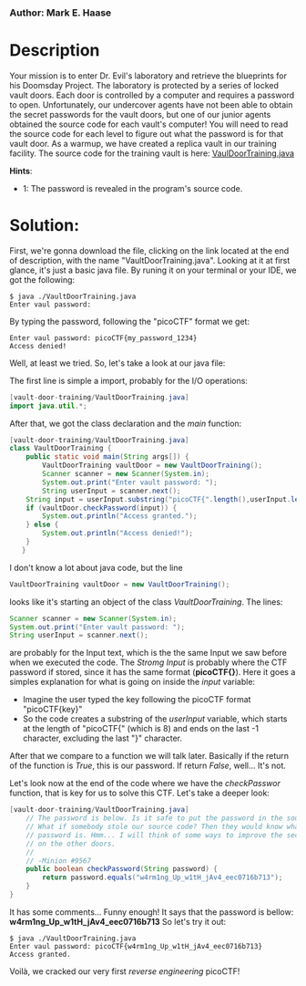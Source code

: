 ### Author: Mark E. Haase
# Description

Your mission is to enter Dr. Evil's laboratory and retrieve the blueprints for his Doomsday Project. The laboratory is protected by a series of locked vault doors. Each door is controlled by a computer and requires a password to open. Unfortunately, our undercover agents have not been able to obtain the secret passwords for the vault doors, but one of our junior agents obtained the source code for each vault's computer! You will need to read the source code for each level to figure out what the password is for that vault door. As a warmup, we have created a replica vault in our training facility. The source code for the training vault is here: [VaulDoorTraining.java](https://jupiter.challenges.picoctf.org/static/1afdf83322ee9c0040f8e3a3c047e18b/VaultDoorTraining.java)

__Hints__: 
- 1: The password is revealed in the program's source code.


# Solution: 
First, we're gonna download the file, clicking on the link located at the end of description, with the name "VaultDoorTraining.java". Looking at it at first glance, it's just a basic java file. By runing it on your terminal or your IDE, we got the following: 

```console
$ java ./VaultDoorTraining.java
Enter vaul password:

```

By typing the password, following the "picoCTF" format we get: 
```console
Enter vaul password: picoCTF{my_password_1234}
Access denied!
```
Well, at least we tried. 
So, let's take a look at our java file: 

The first line is simple a import, probably for the I/O operations: 
```java 
[vault-door-training/VaultDoorTraining.java] 
import java.util.*;
```

After that, we got the class declaration and the _main_ function: 

```java 
[vault-door-training/VaultDoorTraining.java]
class VaultDoorTraining {
    public static void main(String args[]) {
        VaultDoorTraining vaultDoor = new VaultDoorTraining();
        Scanner scanner = new Scanner(System.in); 
        System.out.print("Enter vault password: ");
        String userInput = scanner.next();
	String input = userInput.substring("picoCTF{".length(),userInput.length()-1);
	if (vaultDoor.checkPassword(input)) {
	    System.out.println("Access granted.");
	} else {
	    System.out.println("Access denied!");
	}
   }
```
I don't know a lot about java code, but the line
```java
VaultDoorTraining vaultDoor = new VaultDoorTraining();
```
looks like it's starting an object of the class _VaultDoorTraining_. The lines: 
```java
Scanner scanner = new Scanner(System.in); 
System.out.print("Enter vault password: ");
String userInput = scanner.next();
```
are probably for the Input text, which is the the same Input we saw before when we executed the code. The _Stromg Input_ is probably where the CTF password if stored, since it has the same format (__picoCTF{}__).
Here it goes a simples explanation for what is going on inside the _input_ variable: 
- Imagine the user typed the key following the picoCTF format "picoCTF{key}"
- So the code creates a substring of the _userInput_ variable, which starts at the length of "picoCTF{" (which is 8) and ends on the last -1 character, excluding the last "}" character. 

After that we compare to a function we will talk later. Basically if the return of the function is _True_, this is our password. If return _False_, well... It's not. 

Let's look now at the end of the code where we have the _checkPasswor_ function, that is key for us to solve this CTF. Let's take a deeper look: 

```java
[vault-door-training/VaultDoorTraining.java]
    // The password is below. Is it safe to put the password in the source code?
    // What if somebody stole our source code? Then they would know what our
    // password is. Hmm... I will think of some ways to improve the security
    // on the other doors.
    //
    // -Minion #9567
    public boolean checkPassword(String password) {
        return password.equals("w4rm1ng_Up_w1tH_jAv4_eec0716b713");
    }
}
 ```

It has some comments... Funny enough! It says that the password is bellow: __w4rm1ng_Up_w1tH_jAv4_eec0716b713__
 So let's try it out: 
 ```console
$ java ./VaultDoorTraining.java
Enter vaul password: picoCTF{w4rm1ng_Up_w1tH_jAv4_eec0716b713}
Access granted.
```

Voilà, we cracked our very first _reverse engineering_ picoCTF!  